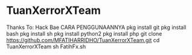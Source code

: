 # TuanXerrorXTeam
Thanks To: Hack Bae
CARA PENGGUNAANNYA
pkg install git
pkg install bash
pkg install sh
pkg install python2
pkg install php
git clone https://github.com/MFATIHARRIDHO/TuanXerrorXTeam.git
cd TuanXerrorXTeam
sh FatihFx.sh
